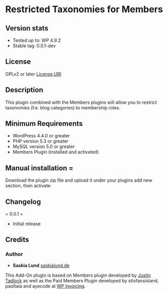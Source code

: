 #  Restricted Taxonomies for Members

## Version stats

* Tested up to: WP 4.9.2
* Stable tag: 0.0.1-dev

## License

GPLv2 or later
[License URI](http://www.gnu.org/licenses/gpl-2.0.html)

## Description

This plugin combined with the Members plugins will allow you to restrict taxonomies (f.e. blog categories) to membership roles.

## Minimum Requirements

* WordPress 4.4.0 or greater
* PHP version 5.3 or greater
* MySQL version 5.0 or greater
* Members Plugin (installed and activated)

## Manual installation =

Download the plugin zip file and upload it under your plugins add new section, then activate.

## Changelog

= 0.0.1 =
* Initial release

## Credits 
### Author
* **Saskia Lund** [saskialund.de](https://www.saskialund.de) 

This Add-On plugin is based on Members plugin developed by [Justin Tadlock](https://github.com/justintadlock/members) as well as the Paid Members Plugin developed by stiofansisland, paoltaia and ayecode at [WP Invoicing](https://wpinvoicing.com/looking-for-beta-tester-for-paid-members/).
